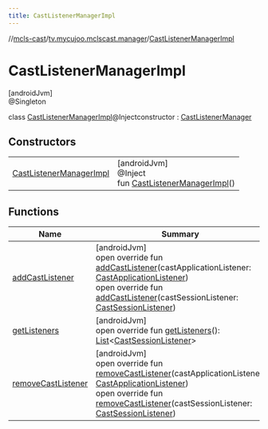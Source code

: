 ```yaml
---
title: CastListenerManagerImpl
---
```

//[mcls-cast](../../../index.html)/[tv.mycujoo.mclscast.manager](../index.html)/[CastListenerManagerImpl](index.html)



# CastListenerManagerImpl



[androidJvm]\
@Singleton



class [CastListenerManagerImpl](index.html)@Injectconstructor : [CastListenerManager](../-cast-listener-manager/index.html)



## Constructors


| | |
|---|---|
| [CastListenerManagerImpl](-cast-listener-manager-impl.html) | [androidJvm]<br>@Inject<br>fun [CastListenerManagerImpl](-cast-listener-manager-impl.html)() |


## Functions


| Name | Summary |
|---|---|
| [addCastListener](add-cast-listener.html) | [androidJvm]<br>open override fun [addCastListener](add-cast-listener.html)(castApplicationListener: [CastApplicationListener](../-cast-application-listener/index.html))<br>open override fun [addCastListener](add-cast-listener.html)(castSessionListener: [CastSessionListener](../-cast-session-listener/index.html)) |
| [getListeners](get-listeners.html) | [androidJvm]<br>open override fun [getListeners](get-listeners.html)(): [List](https://kotlinlang.org/api/latest/jvm/stdlib/kotlin.collections/-list/index.html)&lt;[CastSessionListener](../-cast-session-listener/index.html)&gt; |
| [removeCastListener](remove-cast-listener.html) | [androidJvm]<br>open override fun [removeCastListener](remove-cast-listener.html)(castApplicationListener: [CastApplicationListener](../-cast-application-listener/index.html))<br>open override fun [removeCastListener](remove-cast-listener.html)(castSessionListener: [CastSessionListener](../-cast-session-listener/index.html)) |

